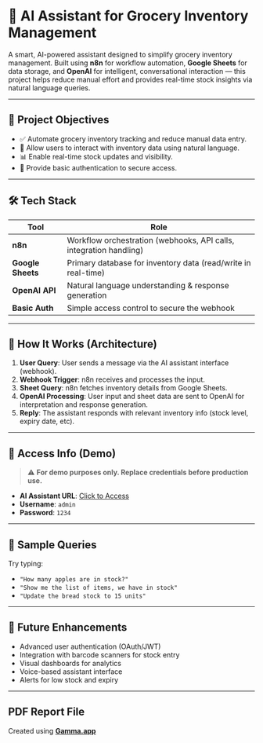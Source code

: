 # 🛒 AI Assistant for Grocery Inventory Management

A smart, AI-powered assistant designed to simplify grocery inventory management. Built using **n8n** for workflow automation, **Google Sheets** for data storage, and **OpenAI** for intelligent, conversational interaction — this project helps reduce manual effort and provides real-time stock insights via natural language queries.

---

## 📌 Project Objectives

- ✅ Automate grocery inventory tracking and reduce manual data entry.
- 💬 Allow users to interact with inventory data using natural language.
- 📊 Enable real-time stock updates and visibility.
- 🔐 Provide basic authentication to secure access.

---

## 🛠️ Tech Stack

| Tool          | Role                                                                 |
|---------------|----------------------------------------------------------------------|
| **n8n**       | Workflow orchestration (webhooks, API calls, integration handling)   |
| **Google Sheets** | Primary database for inventory data (read/write in real-time)       |
| **OpenAI API**| Natural language understanding & response generation                 |
| **Basic Auth**| Simple access control to secure the webhook                         |

---

## 🧠 How It Works (Architecture)

1. **User Query**: User sends a message via the AI assistant interface (webhook).
2. **Webhook Trigger**: n8n receives and processes the input.
3. **Sheet Query**: n8n fetches inventory details from Google Sheets.
4. **OpenAI Processing**: User input and sheet data are sent to OpenAI for interpretation and response generation.
5. **Reply**: The assistant responds with relevant inventory info (stock level, expiry date, etc).

---

## 🔐 Access Info (Demo)

> ⚠️ **For demo purposes only. Replace credentials before production use.**

- **AI Assistant URL**: [Click to Access](https://dollyjessy.app.n8n.cloud/webhook/e8122e41-b3be-4f98-9f5a-07ca005e17ed/chat)
- **Username**: `admin`
- **Password**: `1234`

---

## 📝 Sample Queries

Try typing:
- `"How many apples are in stock?"`
- `"Show me the list of items, we have in stock"`
- `"Update the bread stock to 15 units"`

---

## 🚀 Future Enhancements

- Advanced user authentication (OAuth/JWT)
- Integration with barcode scanners for stock entry
- Visual dashboards for analytics
- Voice-based assistant interface
- Alerts for low stock and expiry

---

## PDF Report File

Created using **[Gamma.app](https://gamma.app/?utm_source=made-with-gamma)**  


